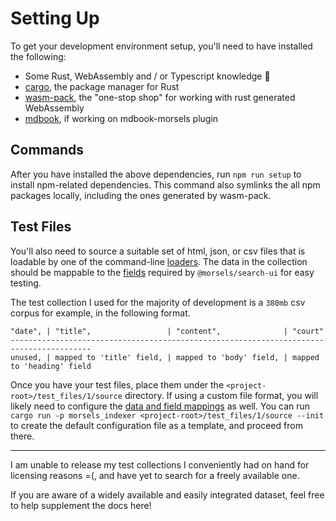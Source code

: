 # Setting Up

To get your development environment setup, you'll need to have installed the following:
- Some Rust, WebAssembly and / or Typescript knowledge 🧠
- [cargo](https://crates.io/), the package manager for Rust
- [wasm-pack](https://github.com/rustwasm/wasm-pack), the "one-stop shop" for working with rust generated WebAssembly
- [mdbook](https://rust-lang.github.io/mdBook/), if working on mdbook-morsels plugin

## Commands

After you have installed the above dependencies, run `npm run setup` to install npm-related dependencies. This command also symlinks the all npm packages locally, including the ones generated by wasm-pack.

## Test Files

You'll also need to source a suitable set of html, json, or csv files that is loadable by one of the command-line [loaders](./indexing_configuration.md#Loaders). The data in the collection should be mappable to the [fields](./indexing_configuration.md#fields-needed-for-morselssearch-ui) required by `@morsels/search-ui` for easy testing.

The test collection I used for the majority of development is a `380mb` csv corpus for example, in the following format.

```
"date", | "title",                 | "content",              | "court"
----------------------------------------------------------------------------------------
unused, | mapped to 'title' field, | mapped to 'body' field, | mapped to 'heading' field
```

Once you have your test files, place them under the `<project-root>/test_files/1/source` directory. If using a custom file format, you will likely need to configure the [data and field mappings](./indexing_configuration.md) as well. You can run `cargo run -p morsels_indexer <project-root>/test_files/1/source --init` to create the default configuration file as a template, and proceed from there.

---

I am unable to release my test collections I conveniently had on hand for licensing reasons =(, and have yet to search for a freely available one.

If you are aware of a widely available and easily integrated dataset, feel free to help supplement the docs here!
